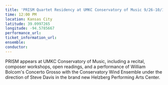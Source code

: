 ```yaml
---
title: 'PRISM Quartet Residency at UMKC Conservatory of Music 9/26-10/1'
time: 12:00 PM
location: Kansas City
latitude: 39.0997265
longitude: -94.5785667
performance_url: 
ticket_information_url: 
ensemble: 
conductor: 
---
```

PRISM appears at UMKC Conservatory of Music, including a recital, composer workshops, open readings, and a performance of William Bolcom's Concerto Grosso with the Conservatory Wind Ensemble under the direction of Steve Davis in the brand new Helzberg Performing Arts Center.